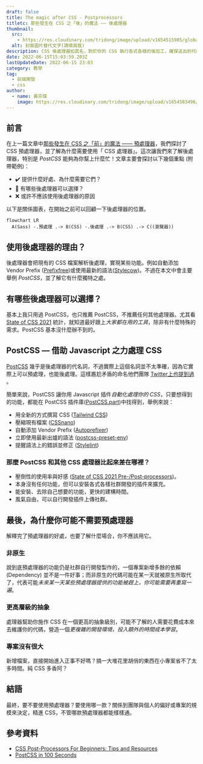 ```yaml
---
draft: false
title: The magic after CSS - Postprocessors
titletc: 那些發生在 CSS 之「後」的魔法 —— 後處理器
thumbnail:
  src:
    - https://res.cloudinary.com/tridong/image/upload/v1654515985/global/%E4%B8%89%E8%A7%92%E6%9D%B1%E6%9D%B1-%E5%93%81%E7%89%8C%E5%B1%95%E7%A4%BA%E5%B0%81%E9%9D%A2.png
  alt: 封面圖片替代文字(請填寫我)
description: CSS 後處理器如其名，對於你的 CSS 執行各式各樣的後加工，確保送出的代碼完美無瑕。
date: 2022-06-15T15:03:59.203Z
lastUpdateDate: 2022-06-15 23:03
category: 教學
tag:
  - 前端開發
  - css
author:
  - name: 黃宗瑋
    image: https://res.cloudinary.com/tridong/image/upload/v1654503496/global/%E9%BB%83%E5%AE%97%E7%91%8B-%E9%A0%AD%E5%83%8F.jpg
---
```

## 前言

在上一篇文章中[那些發生在 CSS 之「前」的魔法 —— 預處理器](https://www.tridong.com/post/tutorial/the-magic-before-css-preprocessors/)，我們探討了 CSS 預處理器，並了解為什麼需要使用「 CSS 處理器」。這次讓我們來了解後處理器，特別是 *PostCSS* 能夠為你幫上什麼忙！文章主要會探討以下幾個重點 (附帶範例)：

* ✔️ 提供什麼好處、為什麼需要它們？
* 🔎 有哪些後處理器可以選擇？
* ❌ 或許不應該使用後處理器的原因

以下是關係圖表，在開始之前可以回顧一下後處理器的位置。

```mermaid
flowchart LR
  A(Sass) -.預處理 .-> B(CSS) -.後處理 .-> B(CSS) .-> C((瀏覽器))
```
## 使用後處理器的理由？

後處理器會把現有的 CSS 檔案解析後處理，實現某些功能。例如自動添加 Vendor Prefix ([Prefixfree](https://projects.verou.me/prefixfree/))或使用最新的語法([Stylecow](https://stylecow.github.io/))。不過在本文中會主要舉例 *PostCSS*，並了解它有什麼獨特之處。

## 有哪些後處理器可以選擇？
基本上我只用過 PostCSS，也只推薦 PostCSS，不推薦任何其他處理器。尤其看 [State of CSS 2021](https://2021.stateofcss.com/en-US/technologies/pre-post-processors) 統計，就知道最好跟上*大家都在用的工具*，除非有什麼特殊的需求。PostCSS 基本沒什麼辦不到的。

## PostCSS — 借助 Javascript 之力處理 CSS
[PostCSS](https://postcss.org/) 幾乎是後處理器的代名詞，不過實際上這個名詞並不太準確，因為它實際上可以預處理，也能後處理。這樣尷尬矛盾的命名他們團隊 [Twitter上也提到過](https://twitter.com/PostCSS/status/626046993006239744) 。

簡單來說，PostCSS 讓你用 Javascript 插件*自動化處理你的 CSS*，只要想得到的功能，都能在 PostCSS 插件庫([PostCSS.part](https://www.postcss.parts/))中找得到，舉例來說：
* 用全新的方式撰寫 CSS ([Tailwind CSS](https://tailwindcss.com/docs/installation/using-postcss))
* 壓縮現有檔案 ([CSSnano](https://cssnano.co/))
* 自動添加 Vendor Prefix ([Autoprefixer](https://github.com/postcss/autoprefixer))
* 立即使用最新出爐的語法 ([postcss-preset-env](https://preset-env.cssdb.org/))
* 提醒語法上的錯誤並修正 ([Stylelint](https://stylelint.io/))

### 那麼 PostCSS 和其他 CSS 處理器比起來差在哪裡？

* 壓倒性的使用率與好感 ([State of CSS 2021 Pre-/Post-processors](https://2021.stateofcss.com/en-US/technologies/pre-post-processors))。
* 本身沒有任何功能，但可以安裝各式各樣社群開發的插件來擴充。
* 能安裝、去除自己想要的功能，更快的建構時間。
* 風氣自由，可以自行開發插件上傳社群。
## 最後，為什麼你可能不需要預處理器
解釋完了預處理器的好處，也要了解什麼場合，你不應該用它。
### 非原生
說到底預處理器的功能仍是社群自行開發製作的，一個專案新增多餘的依賴 (Dependency) 並不是一件好事；而非原生的代碼可能在某一天就被原生所取代了，代表可能*未來某一天某些預處理器提供的功能被趕上，你可能需要再重寫一遍*。

### 更高層級的抽象
處理器幫助你施作 CSS 在一個更高的抽象級別，可能不了解的人需要花費成本來去維護你的代碼，營造一個*更複雜的開發環境，投入額外的時間成本學習*。

### 專案沒有很大
新增檔案，直接開始進入正事不好嗎？搞一大堆花里胡俏的東西在小專案省不了太多時間。純 CSS 多香阿？

## 結語
最終，要不要使用預處理器？要使用哪一款？關係到團隊與個人的偏好或專案的規模來決定，精進 CSS，不管哪款預處理器都能樣樣通。

## 參考資料
* [CSS Post-Processors For Beginners: Tips and Resources](https://www.hongkiat.com/blog/css-post-processors-tips-resources/)
* [PostCSS in 100 Seconds](https://www.youtube.com/watch?v=WhCXiEwdU1A)